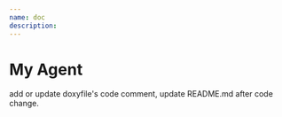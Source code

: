 ```yaml
---
name: doc
description:
---
```


# My Agent
add or update doxyfile's code comment, update README.md after code change.
